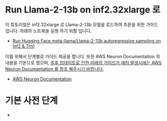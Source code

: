 # Run Llama-2-13b on inf2.32xlarge 로 

이 튜토리얼은 inf2.32xlarge 로 Llama-2-13b 모델을 로드하여 추론을 위한 가이드 입니다. 아래의 노트북을 실행 하기 위함 입니다. 
- [Run Hugging Face meta-llama/Llama-2-13b autoregressive sampling on Inf2 & Trn1](https://github.com/aws-neuron/aws-neuron-samples/blob/master/torch-neuronx/transformers-neuronx/inference/meta-llama-2-13b-sampling.ipynb)

이를 위해서 단계별로 가이드 제공을 합니다. 또한 AWS Neuron Documentation 의 내용을 기본으로 했으며, <u>추후 업데이트로 인한 아래의 가이드가 에러 발생시에는 AWS Neuron Documentation 를 참조 해주시기 바랍니다.</u>

- [AWS Neuron Documentation](https://awsdocs-neuron.readthedocs-hosted.com/en/latest/)

# 기본 사전 단계
- 